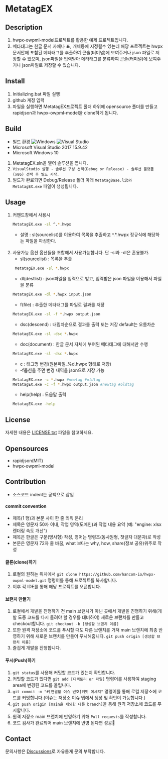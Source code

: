 # MetatagEX

## Description

1. hwpx-owpml-model프로젝트를 활용한 예제 프로젝트입니다.
2. 메타태그는 한글 문서 자체나 표, 개체등에 지정될수 있는데 해당 프로젝트는 hwpx 문서안에 포함된 메타태그를 추출하여 콘솔(터미널)에 보여주거나 json 파일로 저장할 수 있으며, json파일을 입력받아 메타태그를 분류하여 콘솔(터미널)에 보여주거나 json파일로 저장할 수 있습니다.

## Install
1. Initializing.bat 파일 실행
2. github 계정 입력
3. 파일을 실행하면 MetatagEX프로젝트 폴더 하위에 opensource 폴더를 만들고 rapidjson과 hwpx-owpml-model을 clone하게 됩니다. 

## Build
- 빌드 환경
![Windows](https://img.shields.io/badge/Windows-0078D6?style=for-the-badge&logo=windows&logoColor=white) ![Visual Studio](https://img.shields.io/badge/Visual%20Studio-5C2D91.svg?style=for-the-badge&logo=visual-studio&logoColor=white)
- Microsoft Visual Studio 2017 15.9.42
- Microsoft Windows 10

1. MetatagEX.sln을 열어 솔루션을 엽니다.
2. `VisualStudio 실행 - 솔루션 구성 선택(Debug or Release) - 솔루션 플랫폼(x86) 선택 후 빌드 시작.`
3. 빌드가 완료되면 Debug/Release 폴더 아래 `MetatagBase.lib와 MetatagEX.exe` 파일이 생성됩니다. 

## Usage
1. 커맨드창에서 사용시
   ``` bash
   MetatagEX.exe -sl ^.*.hwpx
   ```
   - 설명 : sl(sourcelist)를 이용하여 목록을 추출하고  ^.*.hwpx 정규식에 해당하는 파일을 파싱한다.
</br></br>
2. 사용가능 옵션
옵션들을 조합해서 사용가능합니다. 단 -sl과 -dl은 혼용불가.
   - sl(sourcelist) : 목록을 추출
   ``` bash
    MetatagEX.exe -sl *.hwpx 
   ```
   - dl(destlist) : json파일을 입력으로 받고, 입력받은 json 파일을 이용해서 파일을 분류
   ```bash
   MetatagEX.exe -dl *.hwpx input.json
   ```
   - f(file) : 추출한 메타태그를 파일로 결과를 저장
   ```bash
   MetatagEX.exe -sl -f *.hwpx output.json
   ```
   - dsc(descend) : 내림차순으로 결과를 출력 또는 저장 default는 오름차순
   ```bash
   MetatagEX.exe -sl -dsc *.hwpx
   ```
   - doc(document) : 한글 문서 자체에 부여된 메타태그에 대해서만 수행
   ```bash
   MetatagEX.exe -sl -dsc *.hwpx
   ```
   - c : 태그명 변경(원본파일_%d.hwpx 형태로 저장)
   - -f옵션을 주면 변경 내역을 json으로 저장 가능
   ```bash
   MetatagEX.exe -c *.hwpx #newtag #oldtag
   MetatagEX.exe -c -f *.hwpx output.json #newtag #oldtag
   ```
   - help(help) : 도움말 출력
   ```bash
   MetatagEX.exe -help
   ```

## License
자세한 내용은 [LICENSE.txt](https://github.com/hancom-io/metatag-ex/blob/develop/LICENSE.txt) 파일을 참고하세요.

## Opensources
- rapidjson(MIT)
- hwpx-owpml-model

## Contribution
- 소스코드 indent는 공백으로 삽입
 
#### commit convention
- 제목(1 행)과 본문 사이 한 줄 띄워 분리
- 제목은 영문자 50자 이내, 작업 영역(도메인)과 작업 내용 요약 (예: "engine: xlsx 렌더링 속도 개선")
- 제목은 한글은 구문(명사형) 작성, 영어는 명령조(동사원형, 첫글자 대문자)로 작성
- 본문은 영문자 72자 줄 바꿈, what 보다는 why, how, share(정보 공유)위주로 작성

#### 클론(clone)하기

1.  로컬의 원하는 위치에서  `git clone https://github.com/hancom-io/hwpx-owpml-model.git`  명령어를 통해 프로젝트를 복사합니다.
2.  이후 각 IDE를 통해 해당 프로젝트를 오픈합니다.



#### 브랜치 만들기

1.  로컬에서 개발을 진행하기 전 main 브랜치가 아닌 곳에서 개발을 진행하기 위해(개발 도중 코드를 다시 돌려야 할 경우를 대비하여) 새로운 브랜치를 만들고 checkout합니다.  `git checkout -b [생성할 브랜치 이름]`
2.  또한 원격 저장소에 코드를 푸시할 때도 다른 브랜치를 거쳐 main 브랜치에 최종 반영하기 위해 새로운 브랜치를 만들어 푸시해줍니다.  `git push origin [생성할 브랜치 이름]`
3.  즐겁게 개발을 진행합니다.

#### 푸시(Push)하기

1.  `git status`를 사용해 커밋할 코드가 있는지 확인합니다.
2.  커밋할 코드가 있다면  `git add [디렉토리 or 파일]`  명령어를 사용하여 staging area에 변경된 코드를 올립니다.
3.  `git commit -m "#[연결할 이슈 번호]커밋 메세지"`  명령어를 통해 로컬 저장소에 코드를 커밋합니다.(이슈는 저장소 이슈 탭에서 생성 및 확인이 가능합니다.)
4.  `git push origin [main을 제외한 다른 branch]`을 통해 원격 저장소에 코드를 푸시합니다.
5.  원격 저장소 main 브랜치에 반영하기 위해  `Pull requests`를 작성합니다.
6.  코드 검사가 완료되어 main 브랜치에 반영 된다면 성공🎉

## Contact
문의사항은 [Discussions](https://github.com/hancom-io/metatag-ex/discussions)로 자유롭게 문의 부탁합니다.
